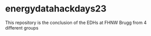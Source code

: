 # energydatahackdays23
This repository is the conclusion of the EDHs at FHNW Brugg from 4 different groups
